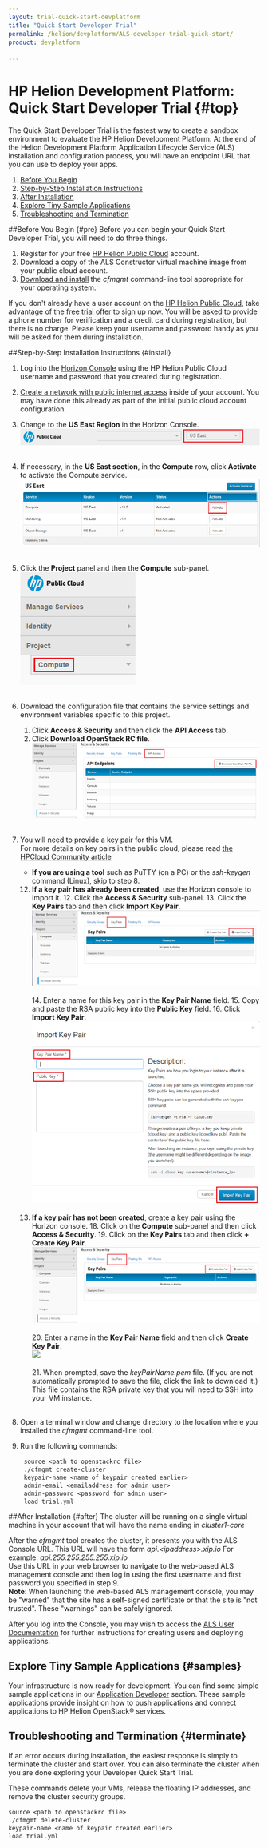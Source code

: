 ```yaml
---
layout: trial-quick-start-devplatform
title: "Quick Start Developer Trial"
permalink: /helion/devplatform/ALS-developer-trial-quick-start/
product: devplatform

---
```

<!--UNDER REVISION-->

<script>

function PageRefresh {
onLoad="window.refresh"
}

PageRefresh();

</script>

# HP Helion Development Platform: Quick Start Developer Trial {#top}
The Quick Start Developer Trial is the fastest way to create a sandbox environment to evaluate the HP Helion Development Platform. At the end of the Helion Development Platform Application Lifecycle Service (ALS) installation and configuration process, you will have an endpoint URL that you can use to deploy your apps.

1. [Before You Begin](#pre)
2. [Step-by-Step Installation Instructions](#install)
3. [After Installation](#after)
4. [Explore Tiny Sample Applications](#samples)
5. [Troubleshooting and Termination](#terminate)

##Before You Begin {#pre}
Before you can begin your Quick Start Developer Trial, you will need to do three things.

1. Register for your free  <a href="https://horizon.hpcloud.com/register" target="_blank">HP Helion Public Cloud</a> account.
2. Download a copy of the ALS Constructor virtual machine image from your public cloud account.
3. [Download and install](/als/v1/client/download) the *cfmgmt* command-line tool appropriate for your operating system.

If you don't already have a user account on the <a href="https://horizon.hpcloud.com/register" target="_blank">HP Helion Public Cloud</a>, take advantage of the <a href="http://www.hpcloud.com/cloud-credit" target="_blank">free trial offer</a> to sign up now. You will be asked to provide a phone number for verification and a credit card during registration, but there is no charge. Please keep your username and password handy as you will be asked for them during installation.

##Step-by-Step Installation Instructions {#install}
1. Log into the [Horizon Console](https://horizon.hpcloud.com/) using the HP Helion Public Cloud username and password that you created during registration.
2. [Create a network with public internet access](https://community.hpcloud.com/article/how-create-or-delete-network#create) inside of your account. You may have done this already as part of the initial public cloud account configuration.
4. Change to the **US East Region** in the Horizon Console.<br /><img src="media/quickstartA11.png"/><br /><br />
5. If necessary, in the **US East section**, in the **Compute** row, click **Activate** to activate the Compute service.<br /><img src="media/quickstartB11.png"/><br /><br />
3. Click the **Project** panel and then the **Compute** sub-panel.<br /><img src="media/quickstartC11.png"/><br><br>
6. Download the configuration file that contains the service settings and environment variables specific to this project.
	1. Click **Access & Security** and then click the **API Access** tab.
	2. Click **Download OpenStack RC file**.<br><img src="media/quickstartDownloadRCFile.png"/><br /><br />

10. You will need to provide a key pair for this VM. <br /> For more details on key pairs in the public cloud, please read [the HPCloud Community article](http://community.hpcloud.com/article/managing-your-key-pairs-0)
	- **If you are using a tool** such as PuTTY (on a PC) or the *ssh-keygen* command (Linux), skip to step 8.
	12. **If a key pair has already been created**, use the Horizon console to import it.
		12. Click the **Access & Security** sub-panel.
		13. Click the **Key Pairs** tab and then click **Import Key Pair**. <br /><img src="media/quickstartImportKeyPair11.png"/><br /><br /> 
		14. Enter a name for this key pair in the **Key Pair Name** field.
		15. Copy and paste the RSA public key into the **Public Key** field.
		16. Click **Import Key Pair**. <br /><img src="media/quickstartImportKeyPairName11.png"/><br /><br />
	17. **If a key pair has not been created**, create a key pair using the Horizon console.
		18. Click on the **Compute** sub-panel and then click **Access & Security**.
		19. Click on the **Key Pairs** tab and then click **+ Create Key Pair**.<br /><img src="media/quickstartE11.png"/></br></br>
		20. Enter a name in the **Key Pair Name** field and then click **Create Key Pair**.<br /><img src="media/quickstartkeypair"/></br></br>
		21. When prompted, save the *keyPairName.pem* file. (If you are not automatically prompted to save the file, click the link to download it.) This file contains the RSA private key that you will need to SSH into your VM instance.</br></br>

8. Open a terminal window and change directory to the location where you installed the *cfmgmt* command-line tool.
9. Run the following commands:
 
		source <path to openstackrc file>
		./cfmgmt create-cluster
		keypair-name <name of keypair created earlier>
		admin-email <emailaddress for admin user>
		admin-password <password for admin user>
		load trial.yml

##After Installation {#after}
The cluster will be running on a single virtual machine in your account that will have the name ending in *cluster1-core*

After the *cfmgmt* tool creates the cluster, it presents you with the ALS Console URL. This URL will have the form *api.<*ipaddress*>.xip.io*  For example: *api.255.255.255.255.xip.io* <br /> Use this URL in your web browser to navigate to the web-based ALS management console and then log in using the first username and first password you specified in step 9. <br />**Note**: When launching the web-based ALS management console, you may be "warned" that the site has a self-signed certificate or that the site is "not trusted". These "warnings" can be safely ignored.

After you log into the Console, you may wish to access the [ALS User Documentation](/als/v1/user/) for further instructions for creating users and deploying applications.

## Explore Tiny Sample Applications {#samples}
Your infrastructure is now ready for development. You can find some simple sample applications in our [Application Developer](/helion/devplatform/appdev/) section. These sample applications provide insight on how to push applications and connect applications to HP Helion OpenStack&reg; services. 

## Troubleshooting and Termination {#terminate}
If an error occurs during installation, the easiest response is simply to terminate the cluster and start over. You can also terminate the cluster when you are done exploring your Developer Quick Start Trial.

These commands delete your VMs, release the floating IP addresses, and remove the cluster security groups.
		
	source <path to openstackrc file>
    ./cfmgmt delete-cluster
	keypair-name <name of keypair created earlier>
	load trial.yml